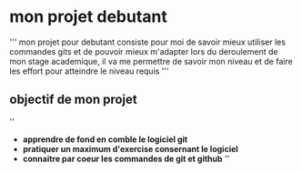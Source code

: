 # mon projet debutant
'''
mon projet pour debutant consiste pour moi de savoir mieux utiliser  les commandes gits et de pouvoir mieux m'adapter lors du deroulement de mon stage academique, il va me permettre de savoir mon niveau et de faire les effort pour atteindre le niveau requis
'''
## objectif de mon projet
''
- **apprendre de fond en comble le logiciel git**
- **pratiquer un maximum d'exercise consernant le logiciel**
- **connaitre par coeur les commandes de git et github**
''